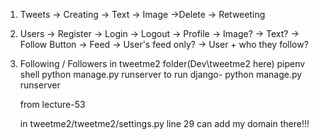 1. Tweets 
    -> Creating 
       -> Text 
       -> Image 
    ->Delete 
    -> Retweeting

2. Users 
    -> Register
    -> Login 
    -> Logout 
    -> Profile 
        -> Image? 
        -> Text? 
        -> Follow Button
    -> Feed 
        -> User's feed only? 
        -> User + who they follow?

3. Following / Followers
    in tweetme2 folder(Dev\tweetme2 here) 
    pipenv shell
    python manage.py runserver
 to run django- python manage.py runserver
    
    from lecture-53


    in tweetme2/tweetme2/settings.py line 29 can add my domain there!!!